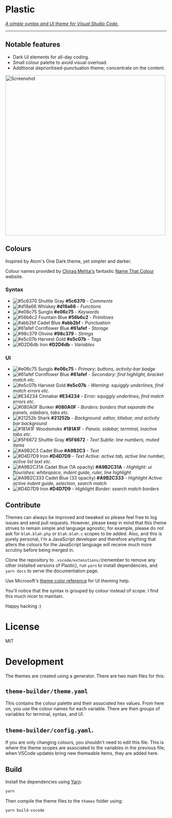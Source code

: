 # Plastic

_[A simple syntax and UI theme for Visual Studio Code.](http://wstone.io/plastic/)_

---

## Notable features

* Dark UI elements for all-day coding.
* Small colour palette to avoid visual overload.
* Additional deprioritised-punctuation theme; concentrate on the content.

<a href="https://raw.githubusercontent.com/will-stone/plastic/master/docs/screenshot-min.png" target="_blank"><img src="https://raw.githubusercontent.com/will-stone/plastic/master/docs/screenshot-min.png" width="500" alt="Screenshot"></a>

## Colours

Inspired by Atom's One Dark theme, yet simpler and darker.

Colour names provided by [Chirag Mehta's](http://chir.ag/about) fantastic
[Name That Colour](http://chir.ag/projects/name-that-color/) website.

### Syntax

* ![#5c6370](https://placehold.it/15/5c6370/000000?text=+) Shuttle Gray
  **#5c6370** - _Comments_
* ![#d19a66](https://placehold.it/15/d19a66/000000?text=+) Whiskey **#d19a66** -
  _Functions_
* ![#e06c75](https://placehold.it/15/e06c75/000000?text=+) Sunglo **#e06c75** -
  _Keywords_
* ![#56b6c2](https://placehold.it/15/56b6c2/000000?text=+) Fountain Blue
  **#56b6c2** - _Primitives_
* ![#abb2bf](https://placehold.it/15/abb2bf/000000?text=+) Cadet Blue
  **#abb2bf** - _Punctuation_
* ![#61afef](https://placehold.it/15/61afef/000000?text=+) Cornflower Blue
  **#61afef** - _Storage_
* ![#98c379](https://placehold.it/15/98c379/000000?text=+) Olivine **#98c379** -
  _Strings_
* ![#e5c07b](https://placehold.it/15/e5c07b/000000?text=+) Harvest Gold
  **#e5c07b** - _Tags_
* ![#D2D6db](https://placehold.it/15/D2D6db/000000?text=+) Iron **#D2D6db** -
  _Variables_

### UI

* ![#e06c75](https://placehold.it/15/e06c75/000000?text=+) Sunglo **#e06c75** -
  _Primary: buttons, activity-bar badge_
* ![#61afef](https://placehold.it/15/61afef/000000?text=+) Cornflower Blue
  **#61afef** - _Secondary: find highlight, bracket match etc._
* ![#e5c07b](https://placehold.it/15/e5c07b/000000?text=+) Harvest Gold
  **#e5c07b** - _Warning: squiggly underlines, find match errors etc._
* ![#E34234](https://placehold.it/15/E34234/000000?text=+) Cinnabar
  **#E34234** - _Error: squiggly underlines, find match errors etc._
* ![#080A0F](https://placehold.it/15/080A0F/000000?text=+) Bunker **#080A0F** -
  _Borders: borders that separate the panels, sidebars, tabs etc._
* ![#21252b](https://placehold.it/15/21252b/000000?text=+) Shark **#21252b** -
  _Background: editor, titlebar, and activity bar background_
* ![#181A1F](https://placehold.it/15/181A1F/000000?text=+) Woodsmoke
  **#181A1F** - _Panels: sidebar, terminal, inactive tabs etc._
* ![#5F6672](https://placehold.it/15/5F6672/000000?text=+) Shuttle Gray
  **#5F6672** - _Text Subtle: line numbers, muted items_
* ![#A9B2C3](https://placehold.it/15/A9B2C3/000000?text=+) Cadet Blue
  **#A9B2C3** - _Text_
* ![#D4D7D9](https://placehold.it/15/D4D7D9/000000?text=+) Iron **#D4D7D9** -
  _Text Active: active tab, active line number, active list text etc._
* ![#A9B2C31A](https://placehold.it/15/A9B2C31A/000000?text=+) Cadet Blue (1A
  opacity) **#A9B2C31A** - _Highlight: ui flourishes: whitespace, indent guide,
  ruler, line highlight_
* ![#A9B2C333](https://placehold.it/15/A9B2C333/000000?text=+) Cadet Blue (33
  opacity) **#A9B2C333** - _Highlight Active: active indent guide, selection,
  search match_
* ![#D4D7D9](https://placehold.it/15/D4D7D9/000000?text=+) Iron **#D4D7D9** -
  _Highlight Border: search match borders_

## Contribute

Themes can always be improved and tweaked so please feel free to log issues and
send pull requests. However, please keep in mind that this theme strives to
remain simple and language agnostic; for example, please do not ask for
`blah.blah.php` or `blah.blah.c` scopes to be added. Also, and this is purely
personal, I'm a JavaScript developer and therefore anything that alters the
colours for the JavaScript language will receive much more scrutiny before being
merged in.

Clone the repository to `.vscode/extenstions/`(remember to remove any other
installed versions of Plastic), run `yarn` to install dependencies, and
`yarn docs` to serve the documentation page.

Use Microsoft's
[theme color reference](https://code.visualstudio.com/docs/getstarted/theme-color-reference)
for UI theming help.

You'll notice that the syntax is grouped by colour instead of scope. I find this
much nicer to maintain.

Happy hacking :)

# License

MIT

# Development

The themes are created using a generator. There are two main files for this:

## `theme-builder/theme.yaml`

This contains the colour palette and their associated hex values. From here on,
you use the colour names for each variable. There are then groups of variables
for terminal, syntax, and UI.

## `theme-builder/config.yaml`.

If you are only changing colours, you shouldn't need to edit this file. This is
where the theme scopes are associated to the variables in the previous file;
when VSCode updates bring new themeable items, they are added here.

## Build

Install the dependencies using [Yarn](https://yarnpkg.com/lang/en/):

```sh
yarn
```

Then compile the theme files to the `themes` folder using:

```sh
yarn build-vscode
```
